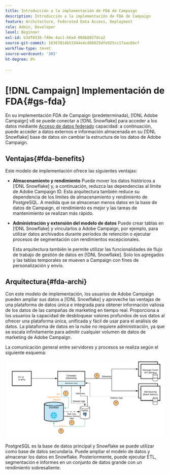 ```yaml
---
title: Introducción a la implementación de FDA de Campaign
description: Introducción a la implementación de FDA de Campaign
feature: Architecture, Federated Data Access, Deployment
role: Admin, Developer
level: Beginner
exl-id: b3df0336-f40e-4ac1-b6a4-068b8827dca2
source-git-commit: 16367814b53344e4cd68025dfe925cc17aac6bcf
workflow-type: tm+mt
source-wordcount: '303'
ht-degree: 0%

---
```


# [!DNL Campaign] Implementación de FDA{#gs-fda}

En su implementación FDA de Campaign (predeterminada), [!DNL Adobe Campaign] v8 se puede conectar a [!DNL Snowflake] para acceder a los datos mediante [Acceso de datos federado](../connect/fda.md) capacidad: a continuación, puede acceder a datos externos e información almacenada en su [!DNL Snowflake] base de datos sin cambiar la estructura de los datos de Adobe Campaign.

## Ventajas{#fda-benefits}

Este modelo de implementación ofrece las siguientes ventajas:

* **Almacenamiento y rendimiento**
Puede mover los datos históricos a [!DNL Snowflake] y, a continuación, reduzca las dependencias al límite de Adobe Campaign ID. Esta arquitectura también reduce su dependencia de los límites de almacenamiento y rendimiento de PostgreSQL. A medida que se almacenan menos datos en la base de datos de Campaign, el rendimiento es mejor y las tareas de mantenimiento se realizan más rápido.

* **Administración y extensión del modelo de datos**
Puede crear tablas en [!DNL Snowflake] y vincularlos a Adobe Campaign, por ejemplo, para utilizar datos archivados durante períodos de retención o ejecutar procesos de segmentación con rendimientos excepcionales.

  Esta arquitectura también le permite utilizar las funcionalidades de flujo de trabajo de gestión de datos en [!DNL Snowflake]. Solo los agregados y las tablas temporales se mueven a Campaign con fines de personalización y envío.


## Arquitectura{#fda-archi}

Con este modelo de implementación, los usuarios de Adobe Campaign pueden ampliar sus datos a [!DNL Snowflake] y aproveche las ventajas de una plataforma de datos única e integrada para obtener información valiosa de los datos de las campañas de marketing en tiempo real. Proporciona a los usuarios la capacidad de desbloquear valores profundos de sus datos al ofrecer una plataforma única, unificada y fácil de usar para el análisis de datos. La plataforma de datos en la nube no requiere administración, ya que se escala infinitamente para admitir cualquier volumen de datos de marketing de Adobe Campaign.

La comunicación general entre servidores y procesos se realiza según el siguiente esquema:

![](assets/fda-architecture.png)

PostgreSQL es la base de datos principal y Snowflake se puede utilizar como base de datos secundaria. Puede ampliar el modelo de datos y almacenar los datos en Snowflake. Posteriormente, puede ejecutar ETL, segmentación e informes en un conjunto de datos grande con un rendimiento sobresaliente.
